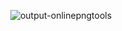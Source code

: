 <p align="center"
<a href="https://imgbb.com/"><img src="https://i.ibb.co/PxyRpHH/output-onlinepngtools.png" alt="output-onlinepngtools" border="0" /></a>
</p>
